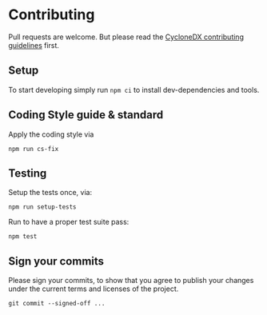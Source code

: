 # Contributing

Pull requests are welcome.
But please read the
[CycloneDX contributing guidelines](https://github.com/CycloneDX/.github/blob/master/CONTRIBUTING.md)
first.

## Setup 

To start developing simply run `npm ci` to install dev-dependencies and tools.

## Coding Style guide & standard

Apply the coding style via

```shell
npm run cs-fix
```

## Testing

Setup the tests once, via:
```shell
npm run setup-tests
```

Run to have a proper test suite pass:
```shell
npm test
```

## Sign your commits

Please sign your commits, 
to show that you agree to publish your changes under the current terms and licenses of the project.

```shell
git commit --signed-off ...
```
